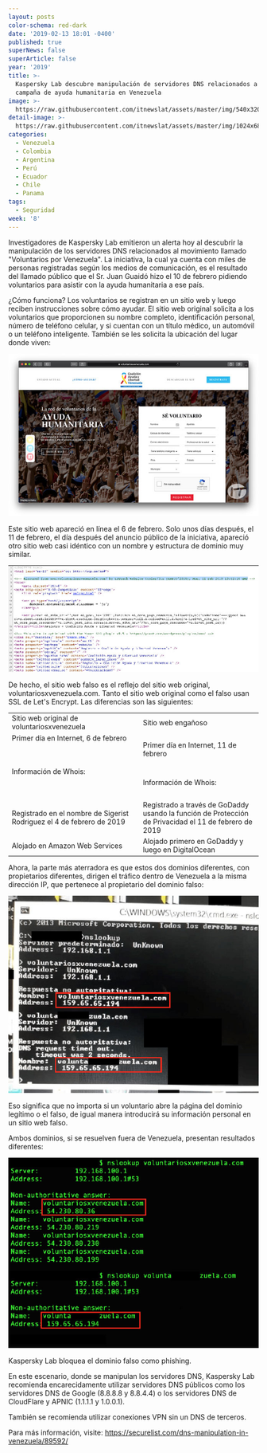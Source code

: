 ```yaml
---
layout: posts
color-schema: red-dark
date: '2019-02-13 18:01 -0400'
published: true
superNews: false
superArticle: false
year: '2019'
title: >-
  Kaspersky Lab descubre manipulación de servidores DNS relacionados a la
  campaña de ayuda humanitaria en Venezuela
image: >-
  https://raw.githubusercontent.com/itnewslat/assets/master/img/540x320/Router-Hackers-p.jpg
detail-image: >-
  https://raw.githubusercontent.com/itnewslat/assets/master/img/1024x680/Router-Hackers-g.jpg
categories:
  - Venezuela
  - Colombia
  - Argentina
  - Perú
  - Ecuador
  - Chile
  - Panama
tags:
  - Seguridad
week: '8'
---
```

Investigadores de Kaspersky Lab emitieron un alerta hoy al descubrir la manipulación de los servidores DNS relacionados al movimiento llamado "Voluntarios por Venezuela". La iniciativa, la cual ya cuenta con miles de personas registradas según los medios de comunicación,  es el resultado del llamado público que el Sr. Juan Guaidó hizo el 10 de febrero pidiendo voluntarios para asistir con la ayuda humanitaria a ese país.  

¿Cómo funciona? Los voluntarios se registran en un sitio web y luego reciben instrucciones sobre cómo ayudar. El sitio web original solicita a los voluntarios que proporcionen su nombre completo, identificación personal, número de teléfono celular, y si cuentan con un título médico, un automóvil o un teléfono inteligente. También se les solicita la ubicación del lugar donde viven:

 ![](https://raw.githubusercontent.com/itnewslat/assets/master/img/300x300/DNS1.jpg)

Este sitio web apareció en línea el 6 de febrero. Solo unos días después, el 11 de febrero, el día después del anuncio público de la iniciativa, apareció otro sitio web casi idéntico con un nombre y estructura de dominio muy similar.

![](https://raw.githubusercontent.com/itnewslat/assets/master/img/300x300/dns2.jpg) 

De hecho, el sitio web falso es el reflejo del sitio web original, voluntariosxvenezuela.com.
Tanto el sitio web original como el falso usan SSL de Let's Encrypt. Las diferencias son las siguientes:

<table>
<tbody>
<tr>
<td width="312">Sitio web original de voluntariosxvenezuela</td>
<td width="312">Sitio web engañoso</td>
</tr>
<tr>
<td width="312">Primer día en Internet, 6 de febrero

&nbsp;</td>
<td width="312">Primer día en Internet, 11 de febrero</td>
</tr>
<tr>
<td width="312">Información de Whois:

&nbsp;</td>
<td width="312">Información de Whois:</td>
</tr>
<tr>
<td width="312">Registrado en el nombre de Sigerist Rodriguez el 4 de febrero de 2019</td>
<td width="312">Registrado a través de GoDaddy usando la función de Protección de Privacidad el 11 de febrero de 2019</td>
</tr>
<tr>
<td width="312">Alojado en Amazon Web Services</td>
<td width="312">Alojado primero en GoDaddy y luego en DigitalOcean</td>
</tr>
</tbody>
</table>

Ahora, la parte más aterradora es que estos dos dominios diferentes, con propietarios diferentes, dirigen el tráfico dentro de Venezuela a la misma dirección IP, que pertenece al propietario del dominio falso:

 ![](https://raw.githubusercontent.com/itnewslat/assets/master/img/300x300/dns3.jpg)

Eso significa que no importa si un voluntario abre la página del dominio legítimo o el falso, de igual manera introducirá su información personal en un sitio web falso.

Ambos dominios, si se resuelven fuera de Venezuela, presentan resultados diferentes:

 ![](https://raw.githubusercontent.com/itnewslat/assets/master/img/300x300/dns4.jpg)

Kaspersky Lab bloquea el dominio falso como phishing.

En este escenario, donde se manipulan los servidores DNS, Kaspersky Lab recomienda encarecidamente utilizar servidores DNS públicos como los servidores DNS de Google (8.8.8.8 y 8.8.4.4) o los servidores DNS de CloudFlare y APNIC (1.1.1.1 y 1.0.0.1). 

También se recomienda utilizar conexiones VPN sin un DNS de terceros.

Para más información, visite: https://securelist.com/dns-manipulation-in-venezuela/89592/ 